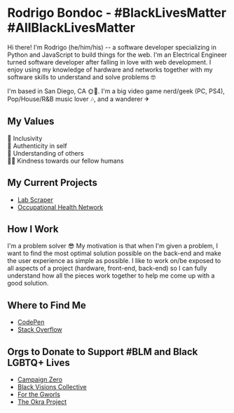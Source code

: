 # Rodrigo Bondoc - #BlackLivesMatter #AllBlackLivesMatter

Hi there! I'm Rodrigo (he/him/his) -- a software developer specializing in Python and JavaScript to build things for the web. I'm an Electrical Engineer turned software developer after falling in love with web development. I enjoy using my knowledge of hardware and networks together with my software skills to understand and solve problems 🤓

I'm based in San Diego, CA 🌞🌊. I'm a big video game nerd/geek (PC, PS4), Pop/House/R&B music lover 🎶, and a wanderer ✈

## My Values
🌈 Inclusivity<br>
🌟 Authenticity in self<br>
🤗 Understanding of others<br>
🙏🏽 Kindness towards our fellow humans<br>

## My Current Projects
<ul>
    <li><a href="https://github.com/rbondoc96/lab-scraper">Lab Scraper</a></li>
    <li><a href="https://github.com/rbondoc96/Occupational-Health-Network">Occupational Health Network</a></li>
</ul>

## How I Work
I'm a problem solver 😎 My motivation is that when I'm given a problem, I want to find the most optimal solution possible on the back-end and make the user experience as simple as possible. I like to work on/be exposed to all aspects of a project (hardware, front-end, back-end) so I can fully understand how all the pieces work together to help me come up with a good solution.

## Where to Find Me
<ul>
    <li><a href="https://codepen.io/rbondoc96">CodePen</a></li>
    <li><a href="https://stackoverflow.com/users/14271589/rbondoc96">Stack Overflow</a></li>
</ul>

## Orgs to Donate to Support #BLM and Black LGBTQ+ Lives
<ul>
    <li><a href="https://www.joincampaignzero.org/">Campaign Zero</a></li>
    <li><a href="https://www.blackvisionsmn.org/">Black Visions Collective</a></li>
    <li><a href="https://linktr.ee/FORTHEGWORLSPARTY">For the Gworls</a></li>
    <li><a href="https://www.theokraproject.com/">The Okra Project</a></li>
</ul>



